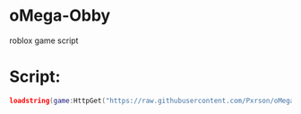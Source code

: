 # oMega-Obby
roblox game script
# Script:
``` lua
loadstring(game:HttpGet("https://raw.githubusercontent.com/Pxrson/oMega-Obby/refs/heads/main/Script",true))()
